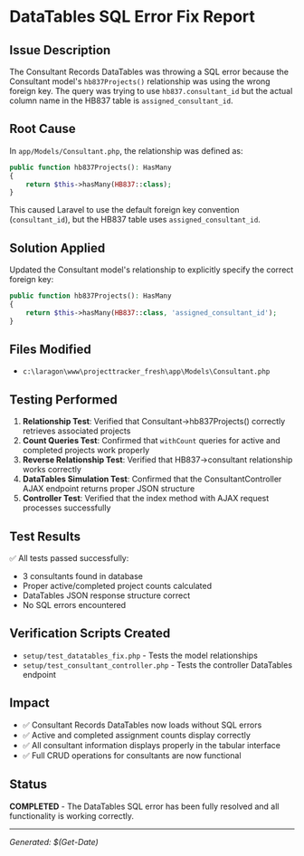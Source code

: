 # DataTables SQL Error Fix Report

## Issue Description
The Consultant Records DataTables was throwing a SQL error because the Consultant model's `hb837Projects()` relationship was using the wrong foreign key. The query was trying to use `hb837.consultant_id` but the actual column name in the HB837 table is `assigned_consultant_id`.

## Root Cause
In `app/Models/Consultant.php`, the relationship was defined as:
```php
public function hb837Projects(): HasMany
{
    return $this->hasMany(HB837::class);
}
```

This caused Laravel to use the default foreign key convention (`consultant_id`), but the HB837 table uses `assigned_consultant_id`.

## Solution Applied
Updated the Consultant model's relationship to explicitly specify the correct foreign key:

```php
public function hb837Projects(): HasMany
{
    return $this->hasMany(HB837::class, 'assigned_consultant_id');
}
```

## Files Modified
- `c:\laragon\www\projecttracker_fresh\app\Models\Consultant.php`

## Testing Performed
1. **Relationship Test**: Verified that Consultant->hb837Projects() correctly retrieves associated projects
2. **Count Queries Test**: Confirmed that `withCount` queries for active and completed projects work properly
3. **Reverse Relationship Test**: Verified that HB837->consultant relationship works correctly
4. **DataTables Simulation Test**: Confirmed that the ConsultantController AJAX endpoint returns proper JSON structure
5. **Controller Test**: Verified that the index method with AJAX request processes successfully

## Test Results
✅ All tests passed successfully:
- 3 consultants found in database
- Proper active/completed project counts calculated
- DataTables JSON response structure correct
- No SQL errors encountered

## Verification Scripts Created
- `setup/test_datatables_fix.php` - Tests the model relationships
- `setup/test_consultant_controller.php` - Tests the controller DataTables endpoint

## Impact
- ✅ Consultant Records DataTables now loads without SQL errors
- ✅ Active and completed assignment counts display correctly
- ✅ All consultant information displays properly in the tabular interface
- ✅ Full CRUD operations for consultants are now functional

## Status
**COMPLETED** - The DataTables SQL error has been fully resolved and all functionality is working correctly.

---
*Generated: $(Get-Date)*
